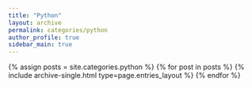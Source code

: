 ```yaml
---
title: "Python"
layout: archive
permalink: categories/python
author_profile: true
sidebar_main: true
---
```



{% assign posts = site.categories.python %}
{% for post in posts %} {% include archive-single.html type=page.entries_layout %} {% endfor %}
